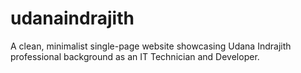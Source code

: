 # udanaindrajith
A clean, minimalist single-page website showcasing Udana Indrajith professional background as an IT Technician and Developer.
